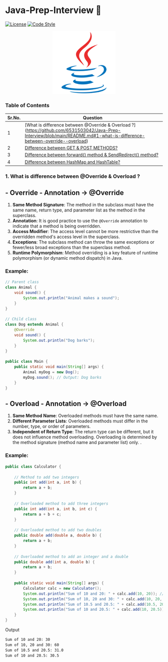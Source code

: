 # Java-Prep-Interview 🚀
 
[![License](https://img.shields.io/badge/License-MIT-green.svg)](LICENSE)
[![Code Style](https://img.shields.io/badge/Code%20Style-Standard-brightgreen.svg)](https://github.com/standard/standard)

<p align="center">
  <img src="https://raw.githubusercontent.com/devicons/devicon/master/icons/java/java-original.svg" alt="Java Logo" width="200" />
</p>

### Table of Contents
| Sr.No.        | Question      | 
| ------------- |-------------| 
| 1             |[What is difference between @Override & Overload ?]  (https://github.com/6531503042/Java-Prep-Interview/blob/main/README.md#1-what-is-difference-between-override--overload) |
| 2             |[Difference between GET & POST METHODS?](https://github.com/aatul/Java-Interview-Questions-Answers/blob/master/README.md#2-difference-between-get--post-methods) |
| 3             |[Difference between forward() method & SendRedirect() method?](https://github.com/aatul/Java-Interview-Questions-Answers/blob/master/README.md#3-difference-between-forward-method--sendredirect-method) |
| 4             |[Difference between HashMap and HashTable?](https://github.com/aatul/Java-Interview-Questions-Answers/blob/master/README.md#4-difference-between-hashmap-and-hashtable) |

### 1. What is difference between @Override & Overload ?

## - Override - Annotation -> @Override

1. **Same Method Signature**: The method in the subclass must have the same name, return type, and parameter list as the method in the superclass.
2. **Annotation**: It is good practice to use the `@Override` annotation to indicate that a method is being overridden.
3. **Access Modifier**: The access level cannot be more restrictive than the overridden method's access level in the superclass.
4. **Exceptions**: The subclass method can throw the same exceptions or fewer/less broad exceptions than the superclass method.
5. **Runtime Polymorphism**: Method overriding is a key feature of runtime polymorphism (or dynamic method dispatch) in Java.

 ### Example:
```java
// Parent class
class Animal {
    void sound() {
        System.out.println("Animal makes a sound");
    }
}

// Child class
class Dog extends Animal {
    @Override
    void sound() {
        System.out.println("Dog barks");
    }
}

public class Main {
    public static void main(String[] args) {
        Animal myDog = new Dog();
        myDog.sound(); // Output: Dog barks
    }
}

```
<!-- Override is allow subclass to provide a specific implementation of method that is already defined by on of it's parent classes or interfaces.
 - The method that inheritance the method must be the same name, return type, parameters as the parent class.
 - The sub-class that inheritance from parent must be at least as accessible or more than the method of the parent like if the parent class method is `public`, the child class method must also be `public`.
 - The Overriding method can throw any `Unchecked (runtime)` exceptions, whenever the overrided methood delcares them or not, But we can't throw `Checked` exception that are new or broaded than those declared by the overrided method. 
 - Method overriding is a key feature of polymorphism in Java. It allows a subclass to be treated as an instance of its superclass, and the overridden method will be called based on the actual object type (at runtime), not the reference type. -->

## - Overload - Annotation -> @Overload

1. **Same Method Name**: Overloaded methods must have the same name.
2. **Different Parameter Lists**: Overloaded methods must differ in the number, type, or order of parameters.
3. **Independent of Return Type**: The return type can be different, but it does not influence method overloading. Overloading is determined by the method signature (method name and parameter list) only.
.
 ### Example:

```java
public class Calculator {

    // Method to add two integers
    public int add(int a, int b) {
        return a + b;
    }

    // Overloaded method to add three integers
    public int add(int a, int b, int c) {
        return a + b + c;
    }

    // Overloaded method to add two doubles
    public double add(double a, double b) {
        return a + b;
    }

    // Overloaded method to add an integer and a double
    public double add(int a, double b) {
        return a + b;
    }

    public static void main(String[] args) {
        Calculator calc = new Calculator();
        System.out.println("Sum of 10 and 20: " + calc.add(10, 20)); // Calls add(int, int)
        System.out.println("Sum of 10, 20 and 30: " + calc.add(10, 20, 30)); // Calls add(int, int, int)
        System.out.println("Sum of 10.5 and 20.5: " + calc.add(10.5, 20.5)); // Calls add(double, double)
        System.out.println("Sum of 10 and 20.5: " + calc.add(10, 20.5)); // Calls add(int, double)
    }
}
```

Output
```bash
Sum of 10 and 20: 30
Sum of 10, 20 and 30: 60
Sum of 10.5 and 20.5: 31.0
Sum of 10 and 20.5: 30.5

```







<!-- | Override        | Overload      | 
| ------------- |-------------| 
|Overridingg os to allow a sub-class to provide a specific implementation of method that is already defined by one of its parent classed or interfaces.| |
|Not Secured because data is exposed in the URL bar.|Secured because data is not exposed in the URL bar.|
|Can be bookmarked|Cannot be bookmarked|
|Idempotent|Non-Idempotent|
|It is more efficient and use than Post|It is less efficient and used| -->



